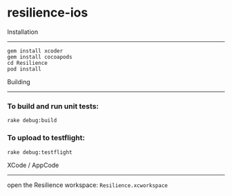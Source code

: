 resilience-ios
==============

Installation
____________
````
gem install xcoder
gem install cocoapods
cd Resilience
pod install
````
Building
________

### To build and run unit tests:
````
rake debug:build
````
### To upload to testflight:
````
rake debug:testflight
````
XCode / AppCode
_______________
open the Resilience workspace: `Resilience.xcworkspace`